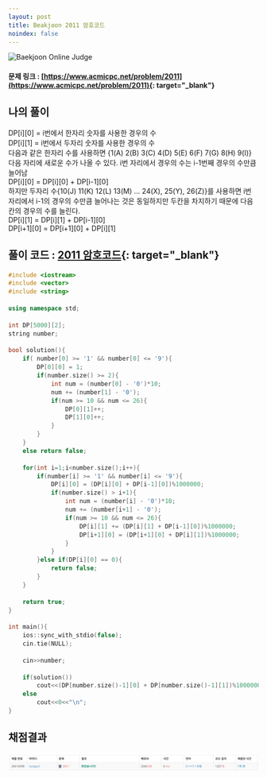 ```yaml
---
layout: post
title: Beakjoon 2011 암호코드
noindex: false
---
```


![Baekjoon Online Judge](https://onlinejudgeimages.s3-ap-northeast-1.amazonaws.com/images/boj-og-1200.png)

#### 문제 링크 : [https://www.acmicpc.net/problem/2011](https://www.acmicpc.net/problem/2011){: target="_blank"}


## 나의 풀이   
DP[i][0] = i번에서 한자리 숫자를 사용한 경우의 수                       
DP[i][1] = i번에서 두자리 숫자를 사용한 경우의 수                             
다음과 같은 한자리 수를 사용하면 {1(A) 2(B) 3(C) 4(D) 5(E) 6(F) 7(G) 8(H) 9(I)} 다음 자리에 새로운 수가 나올 수 있다. i번 자리에서 경우의 수는 i-1번째 경우의 수만큼 늘어남                           
DP[i][0] = DP[i][0] + DP[i-1][0]                                                             
하지만 두자리 수{10(J) 11(K) 12(L) 13(M) ... 24(X), 25(Y), 26(Z)}를 사용하면 i번 자리에서 i-1의 경우의 수만큼 늘어나는 것은 동일하지만 두칸을 차지하기 때문에 다음칸의 경우의 수를 늘린다.                                
DP[i][1] = DP[i][1] + DP[i-1][0]                         
DP[i+1][0] = DP[i+1][0] + DP[i][1]                        


## 풀이 코드 : [2011 암호코드](https://github.com/sun-pyo/algorithm/blob/main/Beakjoon/2011.cpp){: target="_blank"}

```c++
#include <iostream>
#include <vector>
#include <string>

using namespace std;

int DP[5000][2];
string number;

bool solution(){
    if( number[0] >= '1' && number[0] <= '9'){
        DP[0][0] = 1;
        if(number.size() >= 2){
            int num = (number[0] - '0')*10;
            num += (number[1] - '0');
            if(num >= 10 && num <= 26){
                DP[0][1]++;
                DP[1][0]++; 
            }
        }
    }
    else return false;

    for(int i=1;i<number.size();i++){
        if(number[i] >= '1' && number[i] <= '9'){
            DP[i][0] = (DP[i][0] + DP[i-1][0])%1000000;
            if(number.size() > i+1){
                int num = (number[i] - '0')*10;
                num += (number[i+1] - '0');
                if(num >= 10 && num <= 26){
                    DP[i][1] += (DP[i][1] + DP[i-1][0])%1000000;
                    DP[i+1][0] = (DP[i+1][0] + DP[i][1])%1000000; 
                }
            }
        }else if(DP[i][0] == 0){
            return false;
        }
    }

    return true;
}

int main(){
    ios::sync_with_stdio(false);
    cin.tie(NULL);

    cin>>number;
    
    if(solution())
        cout<<(DP[number.size()-1][0] + DP[number.size()-1][1])%1000000<<"\n";
    else
        cout<<0<<"\n";
}
```


## 채점결과
![49993](\algorithm\img\beakjoon_2011.PNG)